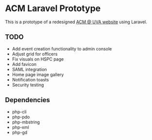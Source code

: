 # ACM Laravel Prototype

This is a prototype of a redesigned [ACM @ UVA website](https://acm.cs.virginia.edu) using Laravel.

## TODO

* Add event creation functionality to admin console
* Adjust grid for officers
* Fix visuals on HSPC page
* Add favicon
* SAML integration
* Home page image gallery
* Notification toasts
* Security testing

## Dependencies

* php-cli
* php-pdo
* php-mbstring
* php-xml
* php-gd
